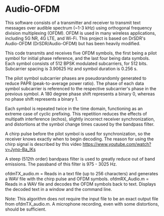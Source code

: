 # Audio-OFDM
This software consists of a transmitter and receiver to transmit text messages over audible spectrum (~1-3 kHz) using orthogonal frequency division multiplexing (OFDM).
OFDM is used in many wireless applications, including 5G NR, 4G LTE, and Wi-Fi.
This project is based on DrSDR's Audio-OFDM (DrSDR/Audio-OFDM) but has been heavily modified.

This code transmits and receives five OFDM symbols, the first being a pilot symbol for initial phase reference, and the last four being data symbols.
Each symbol consists of 512 BPSK modulated subcarriers, for 512 bits.
Subcarrier spacing is 3.90625 Hz and symbol duration is 0.256 s.

The pilot symbol subcarrier phases are pseudorandomly generated to reduce PAPR (peak-to-average power ratio).
The phase of each data symbol subcarrier is referenced to the respective subcarrier's phase in the previous symbol.
A 180 degree phase shift represents a binary 0, whereas no phase shift represents a binary 1.

Each symbol is repeated twice in the time domain, functioning as an extreme case of cyclic prefixing.
This repetition reduces the effects of multipath interference (echos), slightly incorrect receiver synchronization, and distortions at the symbol change times caused by the bandpass filter.

A chirp pulse before the pilot symbol is used for synchronization, so the receiver knows exactly when to begin decoding.
The reason for using the chirp signal is described by this video https://www.youtube.com/watch?v=Jyno-Ba_lKs

A steep (512th order) bandpass filter is used to greatly reduce out of band emissions.
The passband of this filter is 975 - 3025 Hz.

ofdmTX_audio.m  =  Reads in a text file (up to 256 characters) and generates a WAV file with the chirp pulse and OFDM symbols.
ofdmRX_Audio.m  =  Reads in a WAV file and decodes the OFDM symbols back to text.  Displays the decoded text in a window and the command line.

Note:  This algorithm does not require the input file to be an exact output file from ofdmTX_audio.m.  A microphone recording, even with some distortions, should be sufficient.
